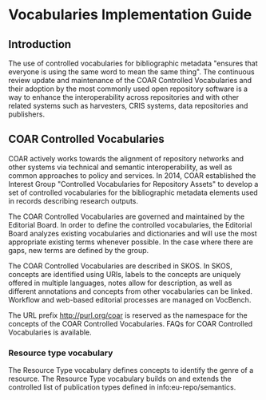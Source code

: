 # Vocabularies Implementation Guide

## Introduction

The use of controlled vocabularies for bibliographic metadata "ensures that everyone is using the same word to mean the same thing". The continuous review update and maintenance of the COAR Controlled Vocabularies and their adoption by the most commonly used open repository software is a way to enhance the interoperability across repositories and with other related systems such as harvesters, CRIS systems, data repositories and publishers.

## COAR Controlled Vocabularies 

COAR actively works towards the alignment of repository networks and other systems via technical and semantic interoperability, as well as common approaches to policy and services. In 2014, COAR established the Interest Group "Controlled Vocabularies for Repository Assets" to develop a set of controlled vocabularies for the bibliographic metadata elements used in records describing research outputs.

The COAR Controlled Vocabularies are governed and maintained by the Editorial Board. In order to define the controlled vocabularies, the Editorial Board analyzes existing vocabularies and dictionaries and will use the most appropriate existing terms whenever possible. In the case where there are gaps, new terms are defined by the group.

The COAR Controlled Vocabularies are described in SKOS. In SKOS, concepts are identified using URIs, labels to the concepts are uniquely offered in multiple languages, notes allow for description, as well as different annotations and concepts from other vocabularies can be linked. Workflow and web-based editorial processes are managed on VocBench. 

The URL prefix http://purl.org/coar is reserved as the namespace for the concepts of the COAR Controlled Vocabularies. FAQs  for COAR Controlled Vocabularies is available.

### Resource type vocabulary

The Resource Type vocabulary defines concepts to identify the genre of a resource. The Resource Type vocabulary builds on and extends the controlled list of publication types defined in info:eu-repo/semantics. 

